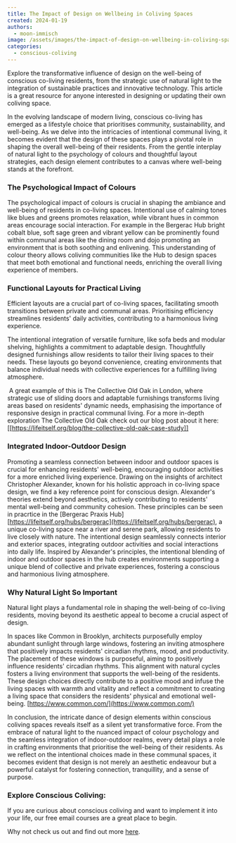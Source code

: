 ```yaml
---
title: The Impact of Design on Wellbeing in Coliving Spaces
created: 2024-01-19
authors:
  - moon-immisch
image: /assets/images/the-impact-of-design-on-wellbeing-in-coliving-spaces.jpg
categories:
  - conscious-coliving
---
```

Explore the transformative influence of design on the well-being of conscious co-living residents, from the strategic use of natural light to the integration of sustainable practices and innovative technology. This article is a great resource for anyone interested in designing or updating their own coliving space.


In the evolving landscape of modern living, conscious co-living has emerged as a lifestyle choice that prioritises community, sustainability, and well-being. As we delve into the intricacies of intentional communal living, it becomes evident that the design of these spaces plays a pivotal role in shaping the overall well-being of their residents. From the gentle interplay of natural light to the psychology of colours and thoughtful layout strategies, each design element contributes to a canvas where well-being stands at the forefront.

### The Psychological Impact of Colours

The psychological impact of colours is crucial in shaping the ambiance and well-being of residents in co-living spaces. Intentional use of calming tones like blues and greens promotes relaxation, while vibrant hues in common areas encourage social interaction. For example in the Bergerac Hub bright cobalt blue, soft sage green and vibrant yellow can be prominently found within communal areas like the dining room and dojo promoting an environment that is both soothing and enlivening. This understanding of colour theory allows coliving communities like the Hub to design spaces that meet both emotional and functional needs, enriching the overall living experience of members. 

### Functional Layouts for Practical Living

Efficient layouts are a crucial part of co-living spaces, facilitating smooth transitions between private and communal areas. Prioritising efficiency streamlines residents' daily activities, contributing to a harmonious living experience. 

The intentional integration of versatile furniture, like sofa beds and modular shelving, highlights a commitment to adaptable design. Thoughtfully designed furnishings allow residents to tailor their living spaces to their needs. These layouts go beyond convenience, creating environments that balance individual needs with collective experiences for a fulfilling living atmosphere.

 A great example of this is The Collective Old Oak in London, where strategic use of sliding doors and adaptable furnishings transforms living areas based on residents' dynamic needs, emphasising the importance of responsive design in practical communal living. For a more in-depth exploration The Collective Old Oak check out our blog post about it here: [[https://lifeitself.org/blog/the-collective-old-oak-case-study]]

### Integrated Indoor-Outdoor Design 
 
Promoting a seamless connection between indoor and outdoor spaces is crucial for enhancing residents' well-being, encouraging outdoor activities for a more enriched living experience. Drawing on the insights of architect Christopher Alexander, known for his holistic approach in co-living space design, we find a key reference point for conscious design. Alexander's theories extend beyond aesthetics, actively contributing to residents' mental well-being and community cohesion. These principles can be seen in pracrtice in the [Bergerac Praxis Hub] [https://lifeitself.org/hubs/bergerac](https://lifeitself.org/hubs/bergerac), a unique co-living space near a river and serene park, allowing residents to live closely with nature. The intentional design seamlessly connects interior and exterior spaces, integrating outdoor activities and social interactions into daily life. Inspired by Alexander's principles, the intentional blending of indoor and outdoor spaces in the hub creates environments supporting a unique blend of collective and private experiences, fostering a conscious and harmonious living atmosphere.

### Why Natural Light So Important

Natural light plays a fundamental role in shaping the well-being of co-living residents, moving beyond its aesthetic appeal to become a crucial aspect of design.

In spaces like Common in Brooklyn, architects purposefully employ abundant sunlight through large windows, fostering an inviting atmosphere that positively impacts residents' circadian rhythms, mood, and productivity. The placement of these windows is purposeful, aiming to positively influence residents' circadian rhythms. This alignment with natural cycles fosters a living environment that supports the well-being of the residents. These design choices directly contribute to a positive mood and infuse the living spaces with warmth and vitality and reflect a commitment to creating a living space that considers the residents' physical and emotional well-being. [https://www.common.com/](https://www.common.com/)


In conclusion, the intricate dance of design elements within conscious coliving spaces reveals itself as a silent yet transformative force. From the embrace of natural light to the nuanced impact of colour psychology and the seamless integration of indoor-outdoor realms, every detail plays a role in crafting environments that prioritise the well-being of their residents. As we reflect on the intentional choices made in these communal spaces, it becomes evident that design is not merely an aesthetic endeavour but a powerful catalyst for fostering connection, tranquillity, and a sense of purpose.

### Explore Conscious Coliving: 

If you are curious about conscious coliving and want to implement it into your life, our free email courses are a great place to begin. 

Why not check us out and find out more [here](https://lifeitself.org/conscious-coliving).



